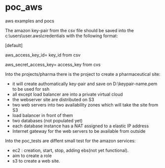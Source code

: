 # poc_aws
aws examples and pocs

The amazon key-pair from the csv file should be saved into the c:\users\user\.aws\credentials with the following format:

[default]

aws_access_key_id= key_id from csv

aws_secret_access_key= access_key from cvs


Into the projects/pharma there is the project to create a pharmaceutical site:
- it will create authomatically key-pair and save on D:\keypair-name.pem to be used for ssh
- all except load balancer are into a private virtual cloud
- the webserver site are distributed on S3
- two web servers into two availability zones which will take the site from S3
- load balancer in front of them
- two databases (not populated yet)
- each database instance has a NAT assigned to a elastic IP address
- Internet gateway for the web servers to be available from outside

Into the poc_tests are diffent small test for the amazon services:
- ec2 : creation, start, stop, adding ebs(not yet functional).
- aim to create a role
- s3 to create a web site.
